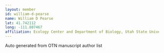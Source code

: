 ```yaml
---
layout: member
id: william-d-pearse
name: William D Pearse
lat: 41.742112
long: -111.807467
affiliation: Ecology Center and Department of Biology, Utah State University, Utah, USA
---
```


Auto generated from OTN manuscript author list
